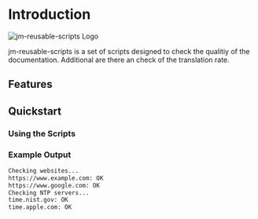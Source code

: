 # Introduction

![jm-reusable-scripts Logo](assets/images/logo.svg)

jm-reusable-scripts is a set of scripts designed to check the qualitiy of the documentation. Additional are there  an check of the translation rate.

## Features

## Quickstart

### Using the Scripts


### Example Output

```bash
Checking websites...
https://www.example.com: OK
https://www.google.com: OK
Checking NTP servers...
time.nist.gov: OK
time.apple.com: OK
```
